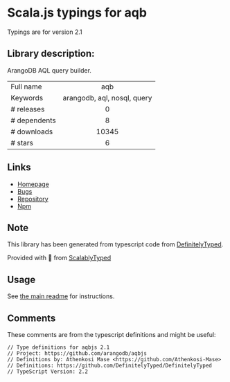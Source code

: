 
# Scala.js typings for aqb

Typings are for version 2.1

## Library description:
ArangoDB AQL query builder.

|                    |                 |
| ------------------ | :-------------: |
| Full name          | aqb |
| Keywords           | arangodb, aql, nosql, query |
| # releases         | 0 |
| # dependents       | 8 |
| # downloads        | 10345 |
| # stars            | 6 |

## Links
- [Homepage](https://github.com/arangodb/aqbjs)
- [Bugs](https://github.com/arangodb/aqbjs/issues)
- [Repository](https://github.com/arangodb/aqbjs)
- [Npm](https://www.npmjs.com/package/aqb)
    


## Note
This library has been generated from typescript code from [DefinitelyTyped](https://definitelytyped.org).

Provided with :purple_heart: from [ScalablyTyped](https://github.com/oyvindberg/ScalablyTyped)

## Usage
See [the main readme](../../readme.md) for instructions.

## Comments

These comments are from the typescript definitions and might be useful:
```
// Type definitions for aqbjs 2.1
// Project: https://github.com/arangodb/aqbjs
// Definitions by: Athenkosi Mase <https://github.com/Athenkosi-Mase>
// Definitions: https://github.com/DefinitelyTyped/DefinitelyTyped
// TypeScript Version: 2.2

```

